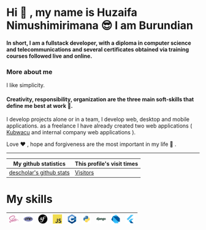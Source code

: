 # Hi :open_hands: , my name is Huzaifa Nimushimirimana :sunglasses: I am Burundian
#### In short, I am a fullstack developer, with a diploma in computer science and telecommunications and several certificates obtained via training courses followed live and online.

### More about me

I like simplicity.
#### Creativity, responsibility, organization are the three main soft-skills that define me best at work :muscle:.

I develop projects alone or in a team, I develop web, desktop and mobile applications. as a freelance I have already created two web applications ( [Kubwacu](https://www.kubwacu.com) and internal company web applications ).

Love :heart: , hope and forgiveness are the most important in my life :star2: .
___

|My github statistics|This profile's visit times|
|-|-|
|[descholar's github stats](https://github-readme-stats.vercel.app/api?username=kalculata&show_icons=true&theme=dark&hide_title=true)|[Visitors](https://profile-counter.glitch.me/%7Bkalculata%7D/count.svg)|

# My skills
|<img src="https://raw.githubusercontent.com/github/explore/cfd26557025b2ccaa2d3d25f3e518e29ebea05c5/topics/sass/sass.png" alt="v logo" width="24"> | <img src="https://raw.githubusercontent.com/github/explore/cfd26557025b2ccaa2d3d25f3e518e29ebea05c5/topics/php/php.png" alt="v logo" width="24">| <img src="https://raw.githubusercontent.com/github/explore/cfd26557025b2ccaa2d3d25f3e518e29ebea05c5/topics/symfony/symfony.png" alt="v logo" width="24"> | <img src="https://raw.githubusercontent.com/github/explore/cfd26557025b2ccaa2d3d25f3e518e29ebea05c5/topics/javascript/javascript.png" alt="v logo" width="24"> | <img src="https://raw.githubusercontent.com/github/explore/cfd26557025b2ccaa2d3d25f3e518e29ebea05c5/topics/cpp/cpp.png" alt="v logo" width="24"> | <img src="https://raw.githubusercontent.com/github/explore/cfd26557025b2ccaa2d3d25f3e518e29ebea05c5/topics/python/python.png" alt="v logo" width="24"> | <img src="https://raw.githubusercontent.com/github/explore/cfd26557025b2ccaa2d3d25f3e518e29ebea05c5/topics/django/django.png" alt="v logo" width="24">| <img src="https://raw.githubusercontent.com/github/explore/cfd26557025b2ccaa2d3d25f3e518e29ebea05c5/topics/dart/dart.png" alt="v logo" width="24">| <img src="https://raw.githubusercontent.com/github/explore/cfd26557025b2ccaa2d3d25f3e518e29ebea05c5/topics/flutter/flutter.png" alt="v logo" width="24">
|-|-|-|-|-|-|-|-|-|
